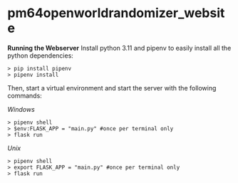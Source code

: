# pm64openworldrandomizer_website

**Running the Webserver**
Install python 3.11 and pipenv to easily install all the python dependencies:
```
> pip install pipenv
> pipenv install
```
Then, start a virtual environment and start the server with the following commands:

*Windows*
```
> pipenv shell
> $env:FLASK_APP = "main.py" #once per terminal only
> flask run
```

*Unix*
```
> pipenv shell
> export FLASK_APP = "main.py" #once per terminal only
> flask run
```
